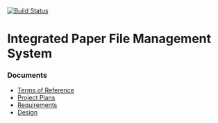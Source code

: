[![Build Status](https://travis-ci.com/CPSC319-2017w1/ae.s-a-d-b-o-y-s.svg?token=No6Wf7GrzeXsRiivy14y&branch=master)](https://travis-ci.com/CPSC319-2017w1/ae.s-a-d-b-o-y-s)
# Integrated Paper File Management System

### Documents
+ [Terms of Reference](https://docs.google.com/document/d/1k9Gmtb0L3zqTBaOnvB-eq8Obxz5VlAwzpe1LB1dyoBA/edit?usp=sharing)
+ [Project Plans](https://docs.google.com/document/d/1IKngV72_EYL6rAMY3DvrzpGVKLzlvRlxGoFmvasICm0/edit?usp=sharing)
+ [Requirements](https://docs.google.com/document/d/1Djg4L-YAQTuvPJzN_YTseXIbH7M3VkukYJa9BH9EeEs/edit?usp=sharing)
+ [Design](https://docs.google.com/document/d/14Zj8EaKOQhONG_4i_13lF357bj5a-IQ1PS2Hglv9g8I/edit?usp=sharing)
